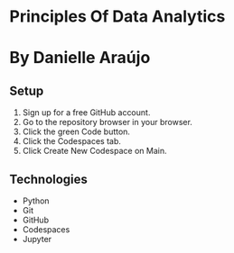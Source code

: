 # Principles Of Data Analytics

# By Danielle Araújo

## Setup

1. Sign up for a free GitHub account.
2. Go to the repository browser in your browser.
3. Click the green Code button.
4. Click the Codespaces tab.
5. Click Create New Codespace on Main.

## Technologies

- Python
- Git
- GitHub
- Codespaces
- Jupyter
